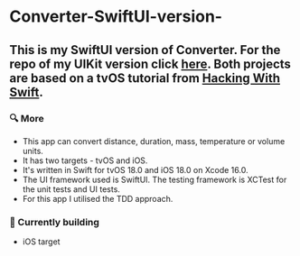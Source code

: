 # Converter-SwiftUI-version-

## This is my SwiftUI version of Converter. For the repo of my UIKit version click [here](https://github.com/steven-hill/Converter). Both projects are based on a tvOS tutorial from [Hacking With Swift](https://www.hackingwithswift.com/articles/110/build-a-unit-converter-for-tvos).

### 🔍 More
- This app can convert distance, duration, mass, temperature or volume units.
- It has two targets - tvOS and iOS.
- It's written in Swift for tvOS 18.0 and iOS 18.0 on Xcode 16.0.
- The UI framework used is SwiftUI. The testing framework is XCTest for the unit tests and UI tests.
- For this app I utilised the TDD approach.

 ### 🚧 Currently building 
- iOS target 
